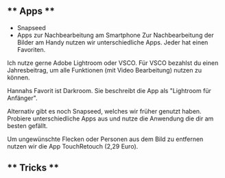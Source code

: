## ** Apps **

- Snapseed
- Apps zur Nachbearbeitung am Smartphone
Zur Nachbearbeitung der Bilder am Handy nutzen wir unterschiedliche Apps. Jeder hat einen Favoriten.

Ich nutze gerne Adobe Lightroom oder VSCO. Für VSCO bezahlst du einen Jahresbeitrag, um alle Funktionen (mit Video Bearbeitung) nutzen zu können.

Hannahs Favorit ist Darkroom. Sie beschreibt die App als "Lightroom für Anfänger".

Alternativ gibt es noch Snapseed, welches wir früher genutzt haben. Probiere unterschiedliche Apps aus und nutze die Anwendung die dir am besten gefällt.

Um ungewünschte Flecken oder Personen aus dem Bild zu entfernen nutzen wir die App TouchRetouch (2,29 Euro). 

## ** Tricks **

